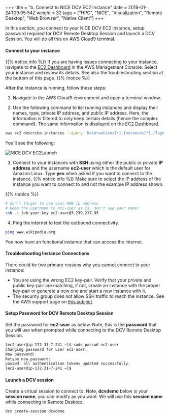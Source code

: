 +++
title = "b. Connect to NICE DCV EC2 Instance"
date = 2019-01-24T09:05:54Z
weight = 32
tags = ["HPC", "NICE", "Visualization", "Remote Desktop", "Web Browser", "Native Client"]
+++

In this section, you connect to your NICE DCV EC2 instance, setup password required for DCV Remote Desktop Session and launch a DCV Session. You will do all this on AWS Cloud9 terminal.

#### Connect to your instance 

{{% notice info %}}
If you are having issues connecting to your instance, navigate to the [EC2 Dashboard](https://console.aws.amazon.com/ec2) in the AWS Management Console. Select your instance and review its details. See also the troubleshooting section at the bottom of this page.
{{% /notice %}}

After the instance is running, follow these steps:

1. Navigate to the AWS Cloud9 environment and open a terminal window.

2. Use the following command to list running instances and display their names, type, private IP address, and public IP address. Here, the information is filtered to only keep certain details (hence the complex command). The same information is displayed on the [EC2 Dashboard](https://console.aws.amazon.com/ec2).

```bash
aws ec2 describe-instances --query 'Reservations[*].Instances[*].[Tags[?Key==`Name`]| [0].Value,InstanceType, PrivateIpAddress, PublicIpAddress]' --filters Name=instance-state-name,Values=running --output table
```

You'll see the following:

![NICE DCV EC2Launch](/images/nice-dcv/ec2_instances.png)

3. Connect to your instances with **SSH** using either the public or private **IP address** and the username **ec2-user** which is the default user for Amazon Linux. Type **yes** when asked if you want to connect to the instance.
{{% notice info %}}
Make sure to select the IP address of the instance you want to connect to and not the example IP address shown.

{{% /notice %}}
```bash
# don't forget to use your OWN ip address
# keep the username to ec2-user as is, don't use your name!
ssh -i lab-your-key ec2-user@3.239.217.95
```

4. Ping the internet to test the outbound connectivity.
```bash
ping www.wikipedia.org
```

You now have an functional instance that can access the internet.

#### Troubleshooting Instance Connections

There could be two primary reasons why you cannot connect to your instance:
- You are using the wrong EC2 key-pair. Verify that your private and public key-pair are matching, if not, create an instance with the proper key-pair or generate a new one and start a new instance with it.
- The security group does not allow SSH traffic to reach the instance. See the AWS support page on [this subject](https://aws.amazon.com/premiumsupport/knowledge-center/ec2-linux-ssh-troubleshooting/).

#### Setup Password for DCV Remote Desktop Session

Set the password for **ec2-user** as below. Note, this is the **password** that you will use when prompted while connecting to the DCV Remote Desktop Session.

```bash
[ec2-user@ip-172-31-7-241 ~]$ sudo passwd ec2-user
Changing password for user ec2-user.
New password:
Retype new password:
passwd: all authentication tokens updated successfully.
[ec2-user@ip-172-31-7-241 ~]$
``` 

#### Launch a DCV session

Create a virtual session to connect to. Note, **dcvdemo** below is your **session name**, you can modify as you want. We will use this **session name** while connecting to Remote Desktop. 

```bash
dcv create-session dcvdemo
```

 

